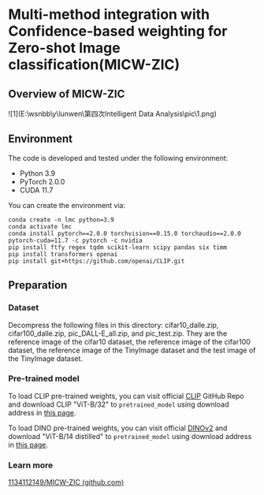 # Multi-method integration with Confidence-based weighting for Zero-shot Image classification(MICW-ZIC)

## Overview of MICW-ZIC

![1](E:\wsnbb\y\lunwen\第四次Intelligent Data Analysis\pic\1.png)

## Environment

The code is developed and tested under the following environment:

-   Python 3.9
-   PyTorch 2.0.0
-   CUDA 11.7

You can create the environment via:

```
conda create -n lmc python=3.9
conda activate lmc
conda install pytorch==2.0.0 torchvision==0.15.0 torchaudio==2.0.0 pytorch-cuda=11.7 -c pytorch -c nvidia
pip install ftfy regex tqdm scikit-learn scipy pandas six timm
pip install transformers openai
pip install git+https://github.com/openai/CLIP.git
```



## Preparation

### Dataset

Decompress the following files in this directory: cifar10_dalle.zip, cifar100_dalle.zip, pic_DALL-E_all.zip, and pic_test.zip. They are the reference image of the cifar10 dataset, the reference image of the cifar100 dataset, the reference image of the TinyImage dataset and the test image of the TinyImage dataset.

### Pre-trained model

To load CLIP pre-trained weights, you can visit official [CLIP](https://github.com/openai/CLIP/) GitHub Repo and download CLIP "ViT-B/32" to `pretrained_model` using download address in [this page](https://github.com/openai/CLIP/blob/main/clip/clip.py). 

To load DINO pre-trained weights, you can visit official [DINOv2]() and download "ViT-B/14 distilled" to `pretrained_model` using download address in [this page](https://github.com/facebookresearch/dinov2#pretrained-models).



### Learn more

 [1134112149/MICW-ZIC (github.com)](https://github.com/1134112149/MICW-ZIC) 